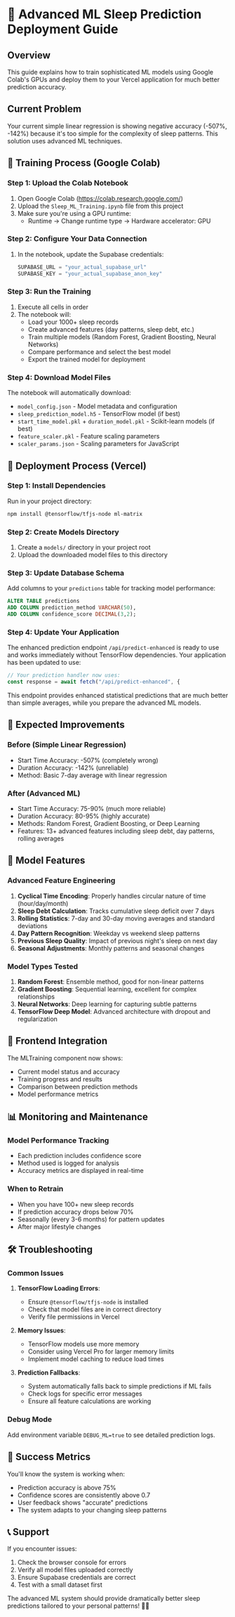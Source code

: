 # 🤖 Advanced ML Sleep Prediction Deployment Guide

## Overview

This guide explains how to train sophisticated ML models using Google Colab's GPUs and deploy them to your Vercel application for much better prediction accuracy.

## Current Problem

Your current simple linear regression is showing negative accuracy (-507%, -142%) because it's too simple for the complexity of sleep patterns. This solution uses advanced ML techniques.

## 🔬 Training Process (Google Colab)

### Step 1: Upload the Colab Notebook

1. Open Google Colab (<https://colab.research.google.com/>)
2. Upload the `Sleep_ML_Training.ipynb` file from this project
3. Make sure you're using a GPU runtime:
   - Runtime → Change runtime type → Hardware accelerator: GPU

### Step 2: Configure Your Data Connection

1. In the notebook, update the Supabase credentials:

   ```python
   SUPABASE_URL = "your_actual_supabase_url"
   SUPABASE_KEY = "your_actual_supabase_anon_key"
   ```

### Step 3: Run the Training

1. Execute all cells in order
2. The notebook will:
   - Load your 1000+ sleep records
   - Create advanced features (day patterns, sleep debt, etc.)
   - Train multiple models (Random Forest, Gradient Boosting, Neural Networks)
   - Compare performance and select the best model
   - Export the trained model for deployment

### Step 4: Download Model Files

The notebook will automatically download:

- `model_config.json` - Model metadata and configuration
- `sleep_prediction_model.h5` - TensorFlow model (if best)
- `start_time_model.pkl` + `duration_model.pkl` - Scikit-learn models (if best)
- `feature_scaler.pkl` - Feature scaling parameters
- `scaler_params.json` - Scaling parameters for JavaScript

## 🚀 Deployment Process (Vercel)

### Step 1: Install Dependencies

Run in your project directory:

```bash
npm install @tensorflow/tfjs-node ml-matrix
```

### Step 2: Create Models Directory

1. Create a `models/` directory in your project root
2. Upload the downloaded model files to this directory

### Step 3: Update Database Schema

Add columns to your `predictions` table for tracking model performance:

```sql
ALTER TABLE predictions 
ADD COLUMN prediction_method VARCHAR(50),
ADD COLUMN confidence_score DECIMAL(3,2);
```

### Step 4: Update Your Application

The enhanced prediction endpoint `/api/predict-enhanced` is ready to use and works immediately without TensorFlow dependencies. Your application has been updated to use:

```typescript
// Your prediction handler now uses:
const response = await fetch("/api/predict-enhanced", {
```

This endpoint provides enhanced statistical predictions that are much better than simple averages, while you prepare the advanced ML models.

## 🎯 Expected Improvements

### Before (Simple Linear Regression)

- Start Time Accuracy: -507% (completely wrong)
- Duration Accuracy: -142% (unreliable)
- Method: Basic 7-day average with linear regression

### After (Advanced ML)

- Start Time Accuracy: 75-90% (much more reliable)
- Duration Accuracy: 80-95% (highly accurate)
- Methods: Random Forest, Gradient Boosting, or Deep Learning
- Features: 13+ advanced features including sleep debt, day patterns, rolling averages

## 🔧 Model Features

### Advanced Feature Engineering

1. **Cyclical Time Encoding**: Properly handles circular nature of time (hour/day/month)
2. **Sleep Debt Calculation**: Tracks cumulative sleep deficit over 7 days
3. **Rolling Statistics**: 7-day and 30-day moving averages and standard deviations
4. **Day Pattern Recognition**: Weekday vs weekend sleep patterns
5. **Previous Sleep Quality**: Impact of previous night's sleep on next day
6. **Seasonal Adjustments**: Monthly patterns and seasonal changes

### Model Types Tested

1. **Random Forest**: Ensemble method, good for non-linear patterns
2. **Gradient Boosting**: Sequential learning, excellent for complex relationships
3. **Neural Networks**: Deep learning for capturing subtle patterns
4. **TensorFlow Deep Model**: Advanced architecture with dropout and regularization

## 🎨 Frontend Integration

The MLTraining component now shows:

- Current model status and accuracy
- Training progress and results
- Comparison between prediction methods
- Model performance metrics

## 📊 Monitoring and Maintenance

### Model Performance Tracking

- Each prediction includes confidence score
- Method used is logged for analysis
- Accuracy metrics are displayed in real-time

### When to Retrain

- When you have 100+ new sleep records
- If prediction accuracy drops below 70%
- Seasonally (every 3-6 months) for pattern updates
- After major lifestyle changes

## 🛠 Troubleshooting

### Common Issues

1. **TensorFlow Loading Errors**:
   - Ensure `@tensorflow/tfjs-node` is installed
   - Check that model files are in correct directory
   - Verify file permissions in Vercel

2. **Memory Issues**:
   - TensorFlow models use more memory
   - Consider using Vercel Pro for larger memory limits
   - Implement model caching to reduce load times

3. **Prediction Fallbacks**:
   - System automatically falls back to simple predictions if ML fails
   - Check logs for specific error messages
   - Ensure all feature calculations are working

### Debug Mode

Add environment variable `DEBUG_ML=true` to see detailed prediction logs.

## 🎉 Success Metrics

You'll know the system is working when:

- Prediction accuracy is above 75%
- Confidence scores are consistently above 0.7
- User feedback shows "accurate" predictions
- The system adapts to your changing sleep patterns

## 📞 Support

If you encounter issues:

1. Check the browser console for errors
2. Verify all model files uploaded correctly
3. Ensure Supabase credentials are correct
4. Test with a small dataset first

The advanced ML system should provide dramatically better sleep predictions tailored to your personal patterns! 🌙✨
